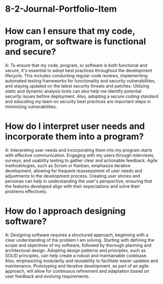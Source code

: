 # 8-2-Journal-Portfolio-Item
# How can I ensure that my code, program, or software is functional and secure?
A: To ensure that my code, program, or software is both functional and secure, it's essential to adopt best practices throughout the development lifecycle. This includes conducting regular code reviews, implementing automated testing frameworks for functionality and security vulnerabilities, and staying updated on the latest security threats and patches. Utilizing static and dynamic analysis tools can also help me identify potential security issues before deployment. Also, adopting a secure coding standard and educating my team on security best practices are important steps in minimizing vulnerabilities.
# How do I interpret user needs and incorporate them into a program?
A: Interpreting user needs and incorporating them into my program starts with effective communication. Engaging with my users through interviews, surveys, and usability testing to gather clear and actionable feedback. Agile methodologies, such as Scrum or Kanban, emphasize iterative development, allowing for frequent reassessment of user needs and adjustments to the development process. Creating user stories and personas can help in understanding the user's perspective, ensuring that the features developed align with their expectations and solve their problems effectively.
# How do I approach designing software?
A: Designing software requires a structured approach, beginning with a clear understanding of the problem I am solving. Starting with defining the scope and objectives of my software, followed by thorough planning and architectural design. Adopting design patterns and principles, such as SOLID principles, can help create a robust and maintainable codebase. Also, emphasizing modularity and reusability to facilitate easier updates and maintenance. Prototyping and iterative development, as part of an agile approach, will allow for continuous refinement and adaptation based on user feedback and evolving requirements.

